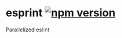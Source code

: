 # esprint [![npm version](https://img.shields.io/npm/v/esprint.svg?style=flat)](https://www.npmjs.com/package/esprint)
Parallelized eslint
